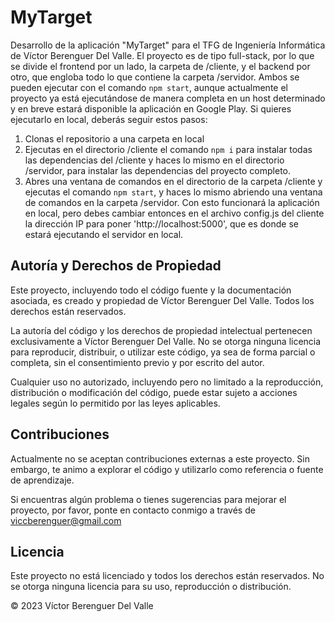 # MyTarget
Desarrollo de la aplicación "MyTarget" para el TFG de Ingeniería Informática de Víctor Berenguer Del Valle.
El proyecto es de tipo full-stack, por lo que se divide el frontend por un lado, la carpeta de /cliente, y el backend por otro, que engloba todo lo que contiene la carpeta /servidor. Ambos se pueden ejecutar con el comando `npm start`, aunque actualmente el proyecto ya está ejecutándose de manera completa en un host determinado y en breve estará disponible la aplicación en Google Play. Si quieres ejecutarlo en local, deberás seguir estos pasos: 
1. Clonas el repositorio a una carpeta en local
2. Ejecutas en el directorio /cliente el comando `npm i` para instalar todas las dependencias del /cliente y haces lo mismo en el directorio /servidor, para instalar las dependencias del proyecto completo.
3. Abres una ventana de comandos en el directorio de la carpeta /cliente y ejecutas el comando `npm start`, y haces lo mismo abriendo una ventana de comandos en la carpeta /servidor. Con esto funcionará la aplicación en local, pero debes cambiar entonces en el archivo config.js del cliente la dirección IP para poner 'http://localhost:5000', que es donde se estará ejecutando el servidor en local.





## Autoría y Derechos de Propiedad

Este proyecto, incluyendo todo el código fuente y la documentación asociada, es creado y propiedad de Víctor Berenguer Del Valle. Todos los derechos están reservados.

La autoría del código y los derechos de propiedad intelectual pertenecen exclusivamente a Víctor Berenguer Del Valle. No se otorga ninguna licencia para reproducir, distribuir, o utilizar este código, ya sea de forma parcial o completa, sin el consentimiento previo y por escrito del autor.

Cualquier uso no autorizado, incluyendo pero no limitado a la reproducción, distribución o modificación del código, puede estar sujeto a acciones legales según lo permitido por las leyes aplicables.

## Contribuciones

Actualmente no se aceptan contribuciones externas a este proyecto. Sin embargo, te animo a explorar el código y utilizarlo como referencia o fuente de aprendizaje.

Si encuentras algún problema o tienes sugerencias para mejorar el proyecto, por favor, ponte en contacto conmigo a través de viccberenguer@gmail.com

## Licencia

Este proyecto no está licenciado y todos los derechos están reservados. No se otorga ninguna licencia para su uso, reproducción o distribución.

© 2023 Víctor Berenguer Del Valle
